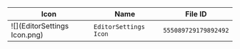 | Icon | Name | File ID |
| ---  | ---  | ---     |
| ![](EditorSettings Icon.png) | `EditorSettings Icon` | `555089729179892492` |
